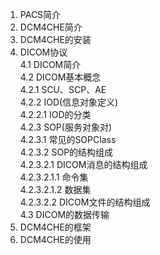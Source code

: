 1.	PACS简介  
2.	DCM4CHE简介  
3.	DCM4CHE的安装  
4.	DICOM协议  
  4.1	DICOM简介  
  4.2	DICOM基本概念    
    4.2.1	SCU、SCP、AE    
    4.2.2	IOD(信息对象定义)      
      4.2.2.1	IOD的分类  
    4.2.3	SOP(服务对象对)  
      4.2.3.1	常见的SOPClass  
      4.2.3.2	SOP的结构组成  
       4.2.3.2.1	DICOM消息的结构组成  
         4.2.3.2.1.1 命令集  
         4.2.3.2.1.2 数据集  
       4.2.3.2.2	DICOM文件的结构组成  
  4.3	DICOM的数据传输  
5.	DCM4CHE的框架  
6.	DCM4CHE的使用  
